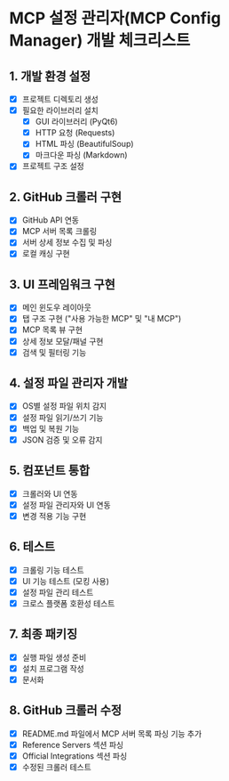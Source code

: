 # MCP 설정 관리자(MCP Config Manager) 개발 체크리스트

## 1. 개발 환경 설정
- [x] 프로젝트 디렉토리 생성
- [x] 필요한 라이브러리 설치
  - [x] GUI 라이브러리 (PyQt6)
  - [x] HTTP 요청 (Requests)
  - [x] HTML 파싱 (BeautifulSoup)
  - [x] 마크다운 파싱 (Markdown)
- [x] 프로젝트 구조 설정

## 2. GitHub 크롤러 구현
- [x] GitHub API 연동
- [x] MCP 서버 목록 크롤링
- [x] 서버 상세 정보 수집 및 파싱
- [x] 로컬 캐싱 구현

## 3. UI 프레임워크 구현
- [x] 메인 윈도우 레이아웃
- [x] 탭 구조 구현 ("사용 가능한 MCP" 및 "내 MCP")
- [x] MCP 목록 뷰 구현
- [x] 상세 정보 모달/패널 구현
- [x] 검색 및 필터링 기능

## 4. 설정 파일 관리자 개발
- [x] OS별 설정 파일 위치 감지
- [x] 설정 파일 읽기/쓰기 기능
- [x] 백업 및 복원 기능
- [x] JSON 검증 및 오류 감지

## 5. 컴포넌트 통합
- [x] 크롤러와 UI 연동
- [x] 설정 파일 관리자와 UI 연동
- [x] 변경 적용 기능 구현

## 6. 테스트
- [x] 크롤링 기능 테스트
- [x] UI 기능 테스트 (모킹 사용)
- [x] 설정 파일 관리 테스트
- [x] 크로스 플랫폼 호환성 테스트

## 7. 최종 패키징
- [x] 실행 파일 생성 준비
- [x] 설치 프로그램 작성
- [x] 문서화

## 8. GitHub 크롤러 수정
- [x] README.md 파일에서 MCP 서버 목록 파싱 기능 추가
- [x] Reference Servers 섹션 파싱
- [x] Official Integrations 섹션 파싱
- [x] 수정된 크롤러 테스트
